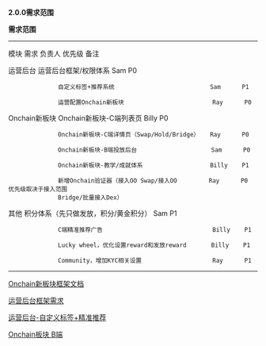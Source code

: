 **2.0.0需求范围**

**需求范围**

  --------------- --------------------------------------------- -------- -------- ----------------------
  模块            需求                                          负责人   优先级   备注

  运营后台        运营后台框架/权限体系                         Sam      P0       

                  自定义标签+推荐系统                           Sam      P1       

                  运营配置Onchain新板块                         Ray      P0       

  Onchain新板块   Onchain新板块-C端列表页                       Billy    P0       

                  Onchain新板块-C端详情页（Swap/Hold/Bridge）   Ray      P0       

                  Onchain新板块-B端投放后台                     Sam      P0       

                  Onchain新板块-教学/成就体系                   Billy    P1       

                  新增Onchain验证器（接入OO Swap/接入OO         Ray      P0       优先级取决于接入范围
                  Bridge/批量接入Dex）                                            

  其他            积分体系（先只做发放，积分/黄金积分）         Sam      P1       

                  C端精准推荐广告                               Billy    P1       

                  Lucky wheel，优化设置reward和发放reward       Billy    P1       

                  Community，增加KYC相关设置                    Ray      P1       
  --------------- --------------------------------------------- -------- -------- ----------------------

[Onchain新板块框架文档](https://ontology.sg.larksuite.com/wiki/YAWgwHcCni6S3MkfzlQl6iVCgWb)

[运营后台框架需求](https://ontology.sg.larksuite.com/wiki/Bwfvw9fW5ioPeBkj0xyl53Erg0g)

[运营后台-自定义标签+精准推荐](https://ontology.sg.larksuite.com/wiki/A8oowsocBih03YkZ8sIl3RcIgGS)

[Onchain板块
B端](https://ontology.sg.larksuite.com/wiki/N8IcwuQRfiRLc7kbV3iussJasMh)
